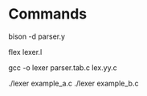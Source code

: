 # Commands

bison -d parser.y

flex lexer.l

gcc -o lexer parser.tab.c lex.yy.c

./lexer example_a.c
./lexer example_b.c